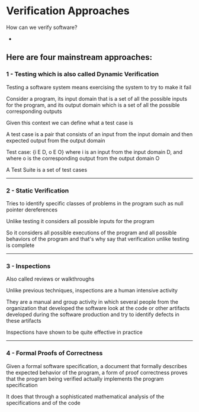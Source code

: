 # Verification Approaches

How can we verify software?

-

## Here are four mainstream approaches:


### 1 - Testing which is also called Dynamic Verification

Testing a software system means exercising the system to try to make it fail

Consider a program, its input domain that is a set of all the possible inputs for the program, and its output domain which is a set of all the possible corresponding outputs

Given this context we can define what a test case is

A test case is a pair that consists of an input from the input domain and then expected output from the output domain

Test case: {i E D, o E O} where i is an input from the input domain D, and where o is the corresponding output from the output domain O

A Test Suite is a set of test cases

***

### 2 - Static Verification

Tries to identify specific classes of problems in the program such as null pointer dereferences

Unlike testing it considers all possible inputs for the program

So it considers all possible executions of the program and all possible behaviors of the program and that's why say that verification unlike testing is complete

***

### 3 - Inspections

Also called reviews or walkthroughs

Unlike previous techniques, inspections are a human intensive activity

They are a manual and group activity in which several people from the organization that developed the software look at the code or other artifacts developed during the software production and try to identify defects in these artifacts

Inspections have shown to be quite effective in practice

***

### 4 - Formal Proofs of Correctness

Given a formal software specification, a document that formally describes the expected behavior of the program, a form of proof correctness proves that the program being verified actually implements the program specification

It does that through a sophisticated mathematical analysis of the specifications and of the code
